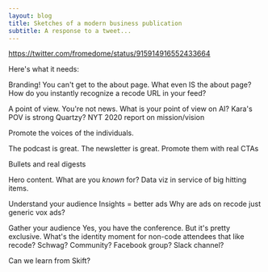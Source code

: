 ```yaml
---
layout: blog
title: Sketches of a modern business publication
subtitle: A response to a tweet...
---
```


https://twitter.com/fromedome/status/915914916552433664

Here's what it needs:

Branding!
You can't get to the about page. What even IS the about page?
How do you instantly recognize a recode URL in your feed?


A point of view. You're not news.
What is your point of view on AI?
Kara's POV is strong
Quartzy?
NYT 2020 report on mission/vision

Promote the voices of the individuals.

The podcast is great. The newsletter is great. Promote them with real CTAs

Bullets and real digests

Hero content. What are you *known* for? Data viz in service of big hitting items.

Understand your audience
Insights = better ads
Why are ads on recode just generic vox ads?

Gather your audience
Yes, you have the conference. But it's pretty exclusive.
What's the identity moment for non-code attendees that like recode?
Schwag? Community? Facebook group? Slack channel?

Can we learn from Skift?